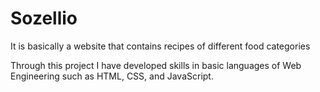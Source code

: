# Sozellio
It is basically a website that contains recipes of different food categories

Through this project I have developed skills in basic languages of Web Engineering such as HTML, CSS, and JavaScript.
